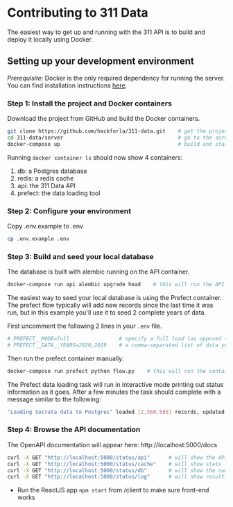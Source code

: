 # Contributing to 311 Data

The easiest way to get up and running with the 311 API is to build and deploy it locally using Docker.

## Setting up your development environment

*Prerequisite:* Docker is the only required dependency for running the server. You can find installation instructions [here](https://docs.docker.com/compose/install/).

### Step 1: Install the project and Docker containers

Download the project from GitHub and build the Docker containers.

```bash
git clone https://github.com/hackforla/311-data.git    # get the project
cd 311-data/server                                     # go to the server directory
docker-compose up                                      # build and start the containers
```

Running ```docker container ls``` should now show 4 containers:

1. db: a Postgres database
2. redis: a redis cache
3. api: the 311 Data API
4. prefect: the data loading tool

### Step 2: Configure your environment

Copy .env.example to .env

```bash
cp .env.example .env
```

### Step 3: Build and seed your local database

The database is built with alembic running on the API container.

```bash
docker-compose run api alembic upgrade head    # this will run the API container and build the database
```

The easiest way to seed your local database is using the Prefect container. The prefect flow typically will add new records since the last time it was run, but in this example you'll use it to seed 2 complete years of data.

First uncomment the following 2 lines in your ```.env``` file.

```bash
# PREFECT__MODE=full                # specify a full load (as opposed to an update load)
# PREFECT__DATA__YEARS=2020,2019    # a comma-separated list of data years to load
```

Then run the prefect container manually.

```bash
docker-compose run prefect python flow.py    # this will run the container using the .env file settings
```

The Prefect data loading task will run in interactive mode printing out status information as it goes. After a few minutes the task should complete with a message similar to the following:

```bash
"Loading Socrata data to Postgres" loaded [2,560,585] records, updated [0] records, and finished with message "All reference tasks succeeded."
```

### Step 4: Browse the API documentation

The OpenAPI documentation will appear here: http://localhost:5000/docs

```bash
curl -X GET "http://localhost:5000/status/api"      # will show the API version
curl -X GET "http://localhost:5000/status/cache"    # will show stats for the redis cache
curl -X GET "http://localhost:5000/status/db"       # will show the number of records loaded to key tables
curl -X GET "http://localhost:5000/status/log"      # will show results from the prefect data loading task
```

* Run the ReactJS app ```npm start``` from /client to make sure front-end works
